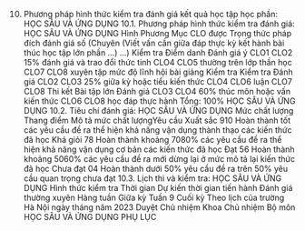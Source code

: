 10. Phương pháp hình thức kiểm tra đánh giá kết quả học tập học phần: HỌC SÂU VÀ ỨNG DỤNG
10.1. Phương pháp hình thức kiểm tra đánh giá: HỌC SÂU VÀ ỨNG DỤNG Hình Phương Mục CLO được Trọng thức pháp đích đánh giá số (Chuyên (Viết vấn cần giữa đáp thực kỳ kết hành bài thúc học tập lớn phần ...) ...) Kiểm tra Điểm danh Đánh giá ý CLO1 CLO2 15% đánh giá và trao đổi thức tinh CLO4 CLO5 thường trên lớp thần học CLO7 CLO8 xuyên tập mức độ lĩnh hội bài giảng Kiểm tra Kiểm tra Đánh giá CLO2 CLO3 25% giữa kỳ hoặc tiểu kiến thức CLO4 CLO6 luận CLO7 CLO8 Thi kết Bài tập lớn Đánh giá CLO3 CLO4 60% thúc môn hoặc vấn kiến thức CLO6 CLO8 học đáp thực hành Tổng: 100% HỌC SÂU VÀ ỨNG DỤNG 10.2. Tiêu chí đánh giá: HỌC SÂU VÀ ỨNG DỤNG Mức chất lượng Thang điểm Mô tả mức chất lượngYêu cầu Xuất sắc 910 Hoàn thành tốt các yêu cầu đề ra thể hiện khả năng vận dụng thành thạo các kiến thức đã học
Khá giỏi 78 Hoàn thành khoảng 7080% các yêu cầu đề ra thể hiện khả năng vận dụng cơ bản các kiến thức đã học
Đạt 56 Hoàn thành khoảng 5060% các yêu cầu đề ra mới dừng lại ở mức mô tả lại kiến thức đã học
Chưa đạt 04 Hoàn thành dưới 50% yêu cầu đề ra trên 50% yêu cầu quan trọng chưa đạt
10.3. Lịch thi và kiểm tra: HỌC SÂU VÀ ỨNG DỤNG Hình thức kiểm tra Thời gian Dự kiến thời gian tiến hành Đánh giá thường xuyên Hàng tuần
Giữa kỳ Tuần 9
Cuối kỳ Theo lịch của trường
Hà Nội ngày tháng năm 2023 Duyệt Chủ nhiệm Khoa Chủ nhiệm Bộ môn HỌC SÂU VÀ ỨNG DỤNG
PHỤ LỤC